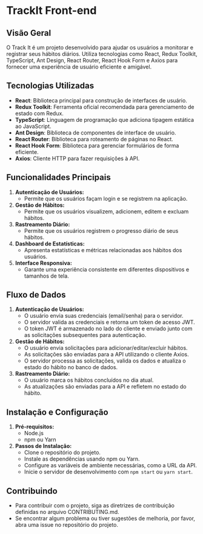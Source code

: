 # TrackIt Front-end

## Visão Geral
O Track It é um projeto desenvolvido para ajudar os usuários a monitorar e registrar seus hábitos diários. Utiliza tecnologias como React, Redux Toolkit, TypeScript, Ant Design, React Router, React Hook Form e Axios para fornecer uma experiência de usuário eficiente e amigável.

## Tecnologias Utilizadas
- **React**: Biblioteca principal para construção de interfaces de usuário.
- **Redux Toolkit**: Ferramenta oficial recomendada para gerenciamento de estado com Redux.
- **TypeScript**: Linguagem de programação que adiciona tipagem estática ao JavaScript.
- **Ant Design**: Biblioteca de componentes de interface de usuário.
- **React Router**: Biblioteca para roteamento de páginas no React.
- **React Hook Form**: Biblioteca para gerenciar formulários de forma eficiente.
- **Axios**: Cliente HTTP para fazer requisições à API.

## Funcionalidades Principais
1. **Autenticação de Usuários:**
   - Permite que os usuários façam login e se registrem na aplicação.
2. **Gestão de Hábitos:**
   - Permite que os usuários visualizem, adicionem, editem e excluam hábitos.
3. **Rastreamento Diário:**
   - Permite que os usuários registrem o progresso diário de seus hábitos.
4. **Dashboard de Estatísticas:**
   - Apresenta estatísticas e métricas relacionadas aos hábitos dos usuários.
5. **Interface Responsiva:**
   - Garante uma experiência consistente em diferentes dispositivos e tamanhos de tela.

## Fluxo de Dados
1. **Autenticação de Usuários:**
   - O usuário envia suas credenciais (email/senha) para o servidor.
   - O servidor valida as credenciais e retorna um token de acesso JWT.
   - O token JWT é armazenado no lado do cliente e enviado junto com as solicitações subsequentes para autenticação.
2. **Gestão de Hábitos:**
   - O usuário envia solicitações para adicionar/editar/excluir hábitos.
   - As solicitações são enviadas para a API utilizando o cliente Axios.
   - O servidor processa as solicitações, valida os dados e atualiza o estado do hábito no banco de dados.
3. **Rastreamento Diário:**
   - O usuário marca os hábitos concluídos no dia atual.
   - As atualizações são enviadas para a API e refletem no estado do hábito.

## Instalação e Configuração
1. **Pré-requisitos:**
   - Node.js
   - npm ou Yarn
2. **Passos de Instalação:**
   - Clone o repositório do projeto.
   - Instale as dependências usando npm ou Yarn.
   - Configure as variáveis de ambiente necessárias, como a URL da API.
   - Inicie o servidor de desenvolvimento com `npm start` ou `yarn start`.

## Contribuindo
- Para contribuir com o projeto, siga as diretrizes de contribuição definidas no arquivo CONTRIBUTING.md.
- Se encontrar algum problema ou tiver sugestões de melhoria, por favor, abra uma issue no repositório do projeto.
